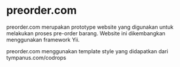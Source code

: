 # preorder.com

preorder.com merupakan prototype website yang digunakan untuk melakukan proses pre-order barang.
Website ini dikembangkan menggunakan framework Yii.

preorder.com menggunakan template style yang didapatkan dari tympanus.com/codrops
